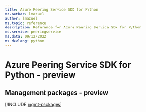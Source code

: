 ```yaml
---
title: Azure Peering Service SDK for Python
ms.author: lmazuel
author: lmazuel
ms.topic: reference
description: Reference for Azure Peering Service SDK for Python
ms.service: peeringservice
ms.data: 09/12/2022
ms.devlang: python
---
```

# Azure Peering Service SDK for Python - preview

## Management packages - preview
[!INCLUDE [mgmt-packages](peering-service-mgmt-index.md)]
